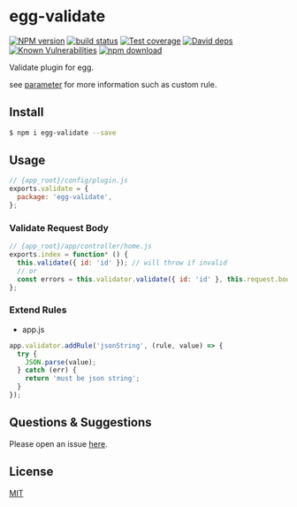 # egg-validate

[![NPM version][npm-image]][npm-url]
[![build status][travis-image]][travis-url]
[![Test coverage][codecov-image]][codecov-url]
[![David deps][david-image]][david-url]
[![Known Vulnerabilities][snyk-image]][snyk-url]
[![npm download][download-image]][download-url]

[npm-image]: https://img.shields.io/npm/v/egg-validate.svg?style=flat-square
[npm-url]: https://npmjs.org/package/egg-validate
[travis-image]: https://img.shields.io/travis/eggjs/egg-validate.svg?style=flat-square
[travis-url]: https://travis-ci.org/eggjs/egg-validate
[codecov-image]: https://img.shields.io/codecov/c/github/eggjs/egg-validate.svg?style=flat-square
[codecov-url]: https://codecov.io/github/eggjs/egg-validate?branch=master
[david-image]: https://img.shields.io/david/eggjs/egg-validate.svg?style=flat-square
[david-url]: https://david-dm.org/eggjs/egg-validate
[snyk-image]: https://snyk.io/test/npm/egg-validate/badge.svg?style=flat-square
[snyk-url]: https://snyk.io/test/npm/egg-validate
[download-image]: https://img.shields.io/npm/dm/egg-validate.svg?style=flat-square
[download-url]: https://npmjs.org/package/egg-validate

Validate plugin for egg.

see [parameter](https://github.com/node-modules/parameter) for more information such as custom rule.

## Install

```bash
$ npm i egg-validate --save
```

## Usage

```js
// {app_root}/config/plugin.js
exports.validate = {
  package: 'egg-validate',
};
```

### Validate Request Body

```js
// {app_root}/app/controller/home.js
exports.index = function* () {
  this.validate({ id: 'id' }); // will throw if invalid
  // or
  const errors = this.validator.validate({ id: 'id' }, this.request.body);
};
```

### Extend Rules

- app.js

```js
app.validator.addRule('jsonString', (rule, value) => {
  try {
    JSON.parse(value);
  } catch (err) {
    return 'must be json string';
  }
});
```

## Questions & Suggestions

Please open an issue [here](https://github.com/eggjs/egg/issues).

## License

[MIT](LICENSE)
